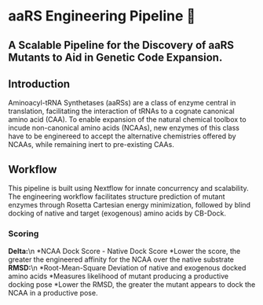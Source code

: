 # aaRS Engineering Pipeline 🧬

## A Scalable Pipeline for the Discovery of aaRS Mutants to Aid in Genetic Code Expansion.

## Introduction
Aminoacyl-tRNA Synthetases (aaRSs) are a class of enzyme central in translation,
facilitating the interaction of tRNAs to a cognate canonical amino acid (CAA).
To enable expansion of the natural chemical toolbox to incude non-canonical
amino acids (NCAAs), new enzymes of this class have to be enginereed to accept
the alternative chemistries offered by NCAAs, while remaining inert to
pre-existing CAAs.

## Workflow
This pipeline is built using Nextflow for innate concurrency and scalability.
The engineering workflow facilitates structure prediction of mutant enzymes
through Rosetta Cartesian energy minimization, followed by blind docking of
native and target (exogenous) amino acids by CB-Dock.

### Scoring
**Delta:**\n
    *NCAA Dock Score - Native Dock Score
    *Lower the score, the greater the engineered affinity for the NCAA over the
    native substrate
**RMSD:**\n
    *Root-Mean-Square Deviation of native and exogenous docked amino acids
    *Measures likelihood of mutant producing a productive docking pose
    *Lower the RMSD, the greater the mutant appears to dock the NCAA in a
    productive pose.
